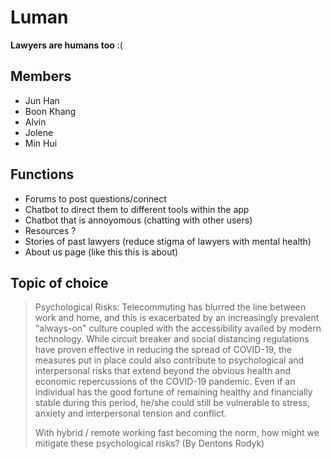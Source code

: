 # Luman

**Lawyers are humans too** :(

## Members

- Jun Han
- Boon Khang
- Alvin
- Jolene
- Min Hui

## Functions

- Forums to post questions/connect
- Chatbot to direct them to different tools within the app
- Chatbot that is annoyomous (chatting with other users)
- Resources ?
- Stories of past lawyers (reduce stigma of lawyers with mental health) 
- About us page (like this this is about)

## Topic of choice

> Psychological Risks: Telecommuting has blurred the line between work and home,
> and this is exacerbated by an increasingly prevalent "always-on" culture coupled
> with the accessibility availed by modern technology.
> While circuit breaker and social distancing regulations have proven effective in
> reducing the spread of COVID-19, the measures put in place could also contribute to
> psychological and interpersonal risks that extend beyond the obvious health and
> economic repercussions of the COVID-19 pandemic. Even if an individual has the
> good fortune of remaining healthy and financially stable during this period, he/she
> could still be vulnerable to stress, anxiety and interpersonal tension and conflict.
>
> With hybrid / remote working fast becoming the norm, how might we mitigate these
> psychological risks? (By Dentons Rodyk)

